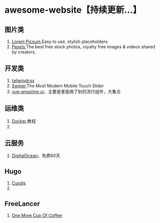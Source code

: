# awesome-website【持续更新...】

## 图片类
1. [Lorem Picsum](https://picsum.photos/),Easy to use, stylish placeholders
2. [Pexels](https://www.pexels.com/),The best free stock photos, royalty free images & videos shared by creators.

## 开发类
1. [tailwindcss](https://www.tailwindcss.cn/)
2. [Swiper](https://swiperjs.com/),The Most Modern Mobile Touch Slider
3. [vue-amazing-ui](https://themusecatcher.github.io/vue-amazing-ui/guide/features.html)，主要是里面用了别的流行组件，大集合

## 运维类
1. [Docker](https://yeasy.gitbook.io/docker_practice),教程
2. 
## 云服务
1. [DigitalOcean](https://www.digitalocean.com/)，免费60天

## Hugo
1. [Cusdis](https://cusdis.com/)
2. 
## FreeLancer
1. [One More Cup Of Coffee](https://onemorecupof-coffee.com/)
